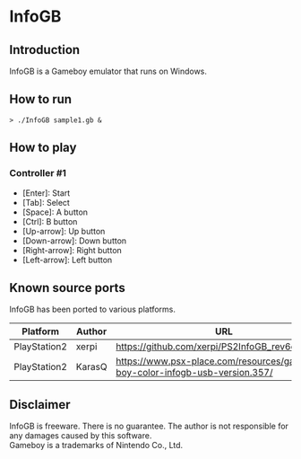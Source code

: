 # InfoGB

## Introduction
InfoGB is a Gameboy emulator that runs on Windows.

## How to run

	> ./InfoGB sample1.gb &

## How to play
### Controller #1
- [Enter\]: Start
- [Tab\]: Select
- [Space]: A button
- [Ctrl]: B button 
- [Up-arrow]: Up button 
- [Down-arrow]: Down button 
- [Right-arrow]: Right button 
- [Left-arrow]: Left button 

## Known source ports

InfoGB has been ported to various platforms.

|Platform|Author|URL|
|--------|------|---|
|PlayStation2|xerpi|https://github.com/xerpi/PS2InfoGB_rev6c_dsmod/|
|PlayStation2|KarasQ|https://www.psx-place.com/resources/game-boy-color-infogb-usb-version.357/|

## Disclaimer
InfoGB is freeware. There is no guarantee. The author is not responsible for any damages caused by this software.  
Gameboy is a trademarks of Nintendo Co., Ltd.
